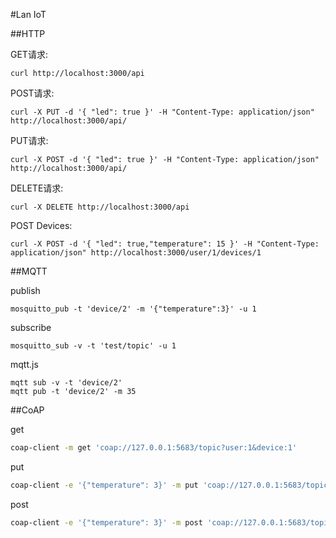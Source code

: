 #Lan IoT

##HTTP 

GET请求:

```
curl http://localhost:3000/api
```

POST请求:

```
curl -X PUT -d '{ "led": true }' -H "Content-Type: application/json" http://localhost:3000/api/
```

PUT请求:

```
curl -X POST -d '{ "led": true }' -H "Content-Type: application/json" http://localhost:3000/api/
```

DELETE请求:

```
curl -X DELETE http://localhost:3000/api
```


POST Devices:

```
curl -X POST -d '{ "led": true,"temperature": 15 }' -H "Content-Type: application/json" http://localhost:3000/user/1/devices/1
```

##MQTT

publish

```
mosquitto_pub -t 'device/2' -m '{"temperature":3}' -u 1
```

subscribe

```
mosquitto_sub -v -t 'test/topic' -u 1
```

mqtt.js

```
mqtt sub -v -t 'device/2'
mqtt pub -t 'device/2' -m 35
```    

##CoAP

get

```bash
coap-client -m get 'coap://127.0.0.1:5683/topic?user:1&device:1'
```

put

```bash
coap-client -e '{"temperature": 3}' -m put 'coap://127.0.0.1:5683/topic?user:1&device:1'
```

post

```bash
coap-client -e '{"temperature": 3}' -m post 'coap://127.0.0.1:5683/topic?user:1&device:1'
```